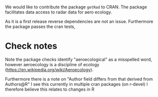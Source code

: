 We would like to contribute the package `getRad` to CRAN. The package facilitates data access to radar data for aero ecology. 

As it is a first release reverse dependencies are not an issue. Furthermore the package passes the cran tests,

# Check notes

Note the package checks identify "aeroecological" as a misspelled word, however aeroecology is a discipline of ecology (https://en.wikipedia.org/wiki/Aeroecology).

Furthermore there is a note on "Author field differs from that derived from Authors@R" I see this currently in multiple cran packages (on r-devel) I therefore believe this relates to changes in R
